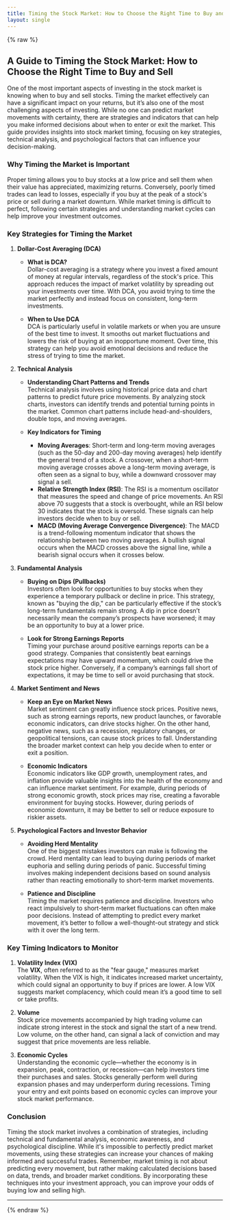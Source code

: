 ```yaml
---
title: Timing the Stock Market: How to Choose the Right Time to Buy and Sell
layout: single
---
```


{% raw %}

## A Guide to Timing the Stock Market: How to Choose the Right Time to Buy and Sell

One of the most important aspects of investing in the stock market is knowing when to buy and sell stocks. Timing the market effectively can have a significant impact on your returns, but it’s also one of the most challenging aspects of investing. While no one can predict market movements with certainty, there are strategies and indicators that can help you make informed decisions about when to enter or exit the market. This guide provides insights into stock market timing, focusing on key strategies, technical analysis, and psychological factors that can influence your decision-making.

### Why Timing the Market is Important

Proper timing allows you to buy stocks at a low price and sell them when their value has appreciated, maximizing returns. Conversely, poorly timed trades can lead to losses, especially if you buy at the peak of a stock's price or sell during a market downturn. While market timing is difficult to perfect, following certain strategies and understanding market cycles can help improve your investment outcomes.

### Key Strategies for Timing the Market

1. **Dollar-Cost Averaging (DCA)**

   - **What is DCA?**  
     Dollar-cost averaging is a strategy where you invest a fixed amount of money at regular intervals, regardless of the stock's price. This approach reduces the impact of market volatility by spreading out your investments over time. With DCA, you avoid trying to time the market perfectly and instead focus on consistent, long-term investments.

   - **When to Use DCA**  
     DCA is particularly useful in volatile markets or when you are unsure of the best time to invest. It smooths out market fluctuations and lowers the risk of buying at an inopportune moment. Over time, this strategy can help you avoid emotional decisions and reduce the stress of trying to time the market.

2. **Technical Analysis**

   - **Understanding Chart Patterns and Trends**  
     Technical analysis involves using historical price data and chart patterns to predict future price movements. By analyzing stock charts, investors can identify trends and potential turning points in the market. Common chart patterns include head-and-shoulders, double tops, and moving averages.

   - **Key Indicators for Timing**  
     - **Moving Averages**: Short-term and long-term moving averages (such as the 50-day and 200-day moving averages) help identify the general trend of a stock. A crossover, when a short-term moving average crosses above a long-term moving average, is often seen as a signal to buy, while a downward crossover may signal a sell.
     - **Relative Strength Index (RSI)**: The RSI is a momentum oscillator that measures the speed and change of price movements. An RSI above 70 suggests that a stock is overbought, while an RSI below 30 indicates that the stock is oversold. These signals can help investors decide when to buy or sell.
     - **MACD (Moving Average Convergence Divergence)**: The MACD is a trend-following momentum indicator that shows the relationship between two moving averages. A bullish signal occurs when the MACD crosses above the signal line, while a bearish signal occurs when it crosses below.

3. **Fundamental Analysis**

   - **Buying on Dips (Pullbacks)**  
     Investors often look for opportunities to buy stocks when they experience a temporary pullback or decline in price. This strategy, known as "buying the dip," can be particularly effective if the stock’s long-term fundamentals remain strong. A dip in price doesn’t necessarily mean the company’s prospects have worsened; it may be an opportunity to buy at a lower price.
   
   - **Look for Strong Earnings Reports**  
     Timing your purchase around positive earnings reports can be a good strategy. Companies that consistently beat earnings expectations may have upward momentum, which could drive the stock price higher. Conversely, if a company’s earnings fall short of expectations, it may be time to sell or avoid purchasing that stock.

4. **Market Sentiment and News**

   - **Keep an Eye on Market News**  
     Market sentiment can greatly influence stock prices. Positive news, such as strong earnings reports, new product launches, or favorable economic indicators, can drive stocks higher. On the other hand, negative news, such as a recession, regulatory changes, or geopolitical tensions, can cause stock prices to fall. Understanding the broader market context can help you decide when to enter or exit a position.
   
   - **Economic Indicators**  
     Economic indicators like GDP growth, unemployment rates, and inflation provide valuable insights into the health of the economy and can influence market sentiment. For example, during periods of strong economic growth, stock prices may rise, creating a favorable environment for buying stocks. However, during periods of economic downturn, it may be better to sell or reduce exposure to riskier assets.

5. **Psychological Factors and Investor Behavior**

   - **Avoiding Herd Mentality**  
     One of the biggest mistakes investors can make is following the crowd. Herd mentality can lead to buying during periods of market euphoria and selling during periods of panic. Successful timing involves making independent decisions based on sound analysis rather than reacting emotionally to short-term market movements.

   - **Patience and Discipline**  
     Timing the market requires patience and discipline. Investors who react impulsively to short-term market fluctuations can often make poor decisions. Instead of attempting to predict every market movement, it’s better to follow a well-thought-out strategy and stick with it over the long term.

### Key Timing Indicators to Monitor

1. **Volatility Index (VIX)**  
   The **VIX**, often referred to as the "fear gauge," measures market volatility. When the VIX is high, it indicates increased market uncertainty, which could signal an opportunity to buy if prices are lower. A low VIX suggests market complacency, which could mean it’s a good time to sell or take profits.
   
2. **Volume**  
   Stock price movements accompanied by high trading volume can indicate strong interest in the stock and signal the start of a new trend. Low volume, on the other hand, can signal a lack of conviction and may suggest that price movements are less reliable.

3. **Economic Cycles**  
   Understanding the economic cycle—whether the economy is in expansion, peak, contraction, or recession—can help investors time their purchases and sales. Stocks generally perform well during expansion phases and may underperform during recessions. Timing your entry and exit points based on economic cycles can improve your stock market performance.

### Conclusion

Timing the stock market involves a combination of strategies, including technical and fundamental analysis, economic awareness, and psychological discipline. While it's impossible to perfectly predict market movements, using these strategies can increase your chances of making informed and successful trades. Remember, market timing is not about predicting every movement, but rather making calculated decisions based on data, trends, and broader market conditions. By incorporating these techniques into your investment approach, you can improve your odds of buying low and selling high.

---

{% endraw %}
